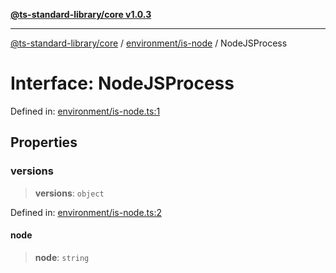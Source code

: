 [**@ts-standard-library/core v1.0.3**](../../../README.md)

***

[@ts-standard-library/core](../../../modules.md) / [environment/is-node](../README.md) / NodeJSProcess

# Interface: NodeJSProcess

Defined in: [environment/is-node.ts:1](https://github.com/gabaudette/ts-stdlib/blob/be448e6a9d9c20c6c2f27f6550ce4e65fc8c9b89/packages/core/src/environment/is-node.ts#L1)

## Properties

### versions

> **versions**: `object`

Defined in: [environment/is-node.ts:2](https://github.com/gabaudette/ts-stdlib/blob/be448e6a9d9c20c6c2f27f6550ce4e65fc8c9b89/packages/core/src/environment/is-node.ts#L2)

#### node

> **node**: `string`
